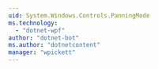 ```yaml
---
uid: System.Windows.Controls.PanningMode
ms.technology: 
  - "dotnet-wpf"
author: "dotnet-bot"
ms.author: "dotnetcontent"
manager: "wpickett"
---
```

